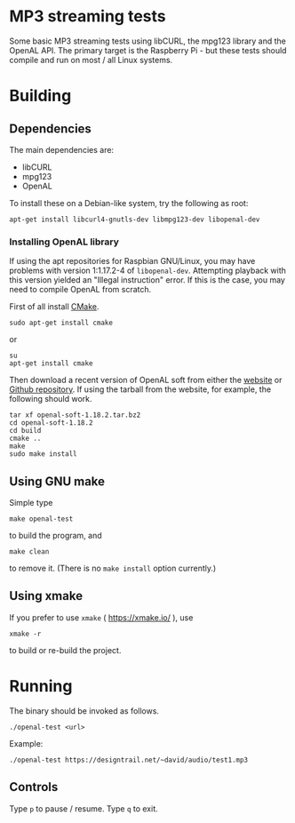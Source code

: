 # MP3 streaming tests

Some basic MP3 streaming tests using libCURL, the mpg123 library and the OpenAL API. The primary target is the Raspberry Pi - but these tests should compile and run on most / all Linux systems.

# Building

## Dependencies

The main dependencies are:

  - libCURL
  - mpg123
  - OpenAL

To install these on a Debian-like system, try the following as root:

    apt-get install libcurl4-gnutls-dev libmpg123-dev libopenal-dev

### Installing OpenAL library

If using the apt repositories for Raspbian GNU/Linux, you may have problems with version 1:1.17.2-4 of `libopenal-dev`. Attempting playback with this version yielded an "Illegal instruction" error. If this is the case, you may need to compile OpenAL from scratch.

First of all install [CMake](https://cmake.org/ "CMake website").

    sudo apt-get install cmake
or

    su
    apt-get install cmake

Then download a recent version of OpenAL soft from either the [website](http://kcat.strangesoft.net/openal.html#download) or [Github repository](https://github.com/kcat/openal-soft). If using the tarball from the website, for example, the following should work.

    tar xf openal-soft-1.18.2.tar.bz2
    cd openal-soft-1.18.2
    cd build
    cmake ..
    make
    sudo make install

## Using GNU make

Simple type

    make openal-test

to build the program, and

    make clean

to remove it. (There is no `make install` option currently.)

## Using xmake

If you prefer to use `xmake` ( https://xmake.io/ ), use

    xmake -r

to build or re-build the project.

# Running

The binary should be invoked as follows.

    ./openal-test <url>

Example:

    ./openal-test https://designtrail.net/~david/audio/test1.mp3

## Controls

Type `p` to pause / resume. Type `q` to exit.



